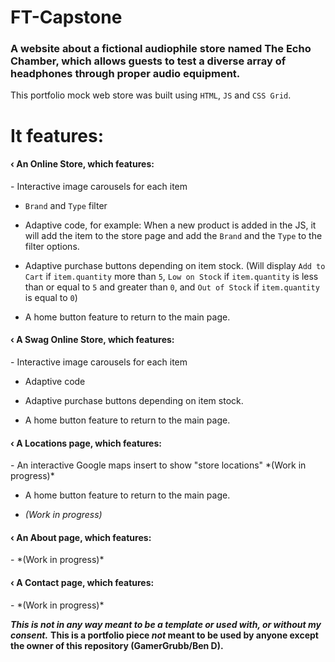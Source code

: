 # FT-Capstone
<h3>A website about a fictional audiophile store named The Echo Chamber, which allows guests to test a diverse array of headphones through proper audio equipment.</h3>

This portfolio mock web store was built using `HTML`, `JS` and `CSS Grid`.


# It features:
<h4>‹ An Online Store, which features:</h4>
- Interactive image carousels for each item
  
- `Brand` and `Type` filter
  
- Adaptive code, for example: When a new product is added in the JS, it will add the item to the store page and add the `Brand` and the `Type` to the filter options.
  
- Adaptive purchase buttons depending on item stock.  (Will display `Add to Cart` if `item.quantity` more than `5`, `Low on Stock` if `item.quantity` is less than or equal to `5` and greater than `0`, and `Out of Stock` if `item.quantity` is equal to `0`)
  
- A home button feature to return to the main page.
  
  
<h4>‹ A Swag Online Store, which features:</h4>
- Interactive image carousels for each item
  
- Adaptive code
  
- Adaptive purchase buttons depending on item stock.
  
- A home button feature to return to the main page.
  

<h4>‹ A Locations page, which features:</h4>
- An interactive Google maps insert to show "store locations" *(Work in progress)*
  
- A home button feature to return to the main page.
  
- *(Work in progress)*

<h4>‹ An About page, which features:</h4>
- *(Work in progress)*

<h4>‹ A Contact page, which features:</h4>
- *(Work in progress)*


***This is not in any way meant to be a template or used with, or without my consent.*** 
**This is a portfolio piece *not* meant to be used by anyone except the owner of this repository (GamerGrubb/Ben D).**
